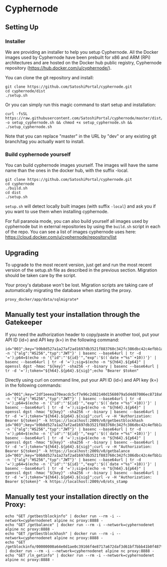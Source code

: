 # Cyphernode

## Setting Up

### Installer

We are providing an installer to help you setup Cyphernode.  All the Docker images used by Cyphernode have been prebuilt for x86 and ARM (RPi) architectures and are hosted on the Docker hub public registry, Cyphernode repository (https://hub.docker.com/u/cyphernode/).

You can clone the git repository and install:

```shell
git clone https://github.com/SatoshiPortal/cyphernode.git
cd cyphernode/dist
./setup.sh
```

Or you can simply run this magic command to start setup and installation:

```shell
curl -fsSL https://raw.githubusercontent.com/SatoshiPortal/cyphernode/master/dist/setup.sh -o setup_cyphernode.sh && chmod +x setup_cyphernode.sh && ./setup_cyphernode.sh
```

Note that you can replace "master" in the URL by "dev" or any existing git branch/tag you actually want to install.

### Build cyphernode yourself

You can build cyphernode images yourself.  The images will have the same name than the ones in the docker hub, with the suffix -local.

```shell
git clone https://github.com/SatoshiPortal/cyphernode.git
cd cyphernode
./build.sh
cd dist
./setup.sh
```

`setup.sh` will detect locally built images (with suffix `-local`) and ask you if you want to use them when installing cyphernode.

For full paranoia mode, you can also build yourself all images used by cyphernode but in external repositories by using the `build.sh` script in each of the repo.  You can see a list of images cyphernode uses here: https://cloud.docker.com/u/cyphernode/repository/list

## Upgrading

To upgrade to the most recent version, just get and run the most recent version of the setup.sh file as described in the previous section.  Migration should be taken care by the script.

Your proxy's database won't be lost.  Migration scripts are taking care of automatically migrating the database when starting the proxy.

```
proxy_docker/app/data/sqlmigrate*
```

## Manually test your installation through the Gatekeeper

If you need the authorization header to copy/paste in another tool, put your API ID (id=) and API key (k=) in the following command:

```shell
id="003";key="b9b8d527a1a27af2ad1697db3521f883760c342fc386dbc42c4efbb1a4d5e0af";h64=$(echo -n '{"alg":"HS256","typ":"JWT"}' | basenc --base64url | tr -d '=');p64=$(echo -n '{"id":"'${id}'","exp":'$((`date +"%s"`+10))'}' | basenc --base64url | tr -d '=');sig=$(echo -n "${h64}.${p64}" | openssl dgst -hmac "${key}" -sha256 -r -binary | basenc --base64url | tr -d '=');token="${h64}.${p64}.${sig}";echo "Bearer $token"
```

Directly using curl on command line, put your API ID (id=) and API key (k=) in the following commands:

```shell
id="001";key="2df1eeea370eacdc5cf7e96c2d82140d1568079a5d4d87006ec8718a98883b36";h64=$(echo -n '{"alg":"HS256","typ":"JWT"}' | basenc --base64url | tr -d '=');p64=$(echo -n '{"id":"'${id}'","exp":'$((`date +"%s"`+10))'}' | basenc --base64url | tr -d '=');sig=$(echo -n "${h64}.${p64}" | openssl dgst -hmac "${key}" -sha256 -r -binary | basenc --base64url | tr -d '=');token="${h64}.${p64}.${sig}";curl -v -H "Authorization: Bearer ${token}" -k https://localhost:2009/v0/getbestblockhash
id="003";key="b9b8d527a1a27af2ad1697db3521f883760c342fc386dbc42c4efbb1a4d5e0af";h64=$(echo -n '{"alg":"HS256","typ":"JWT"}' | basenc --base64url | tr -d '=');p64=$(echo -n '{"id":"'${id}'","exp":'$((`date +"%s"`+10))'}' | basenc --base64url | tr -d '=');sig=$(echo -n "${h64}.${p64}" | openssl dgst -hmac "${key}" -sha256 -r -binary | basenc --base64url | tr -d '=');token="${h64}.${p64}.${sig}";curl -v -H "Authorization: Bearer ${token}" -k https://localhost:2009/v0/getbalance
id="003";key="b9b8d527a1a27af2ad1697db3521f883760c342fc386dbc42c4efbb1a4d5e0af";h64=$(echo -n '{"alg":"HS256","typ":"JWT"}' | basenc --base64url | tr -d '=');p64=$(echo -n '{"id":"'${id}'","exp":'$((`date +"%s"`+10))'}' | basenc --base64url | tr -d '=');sig=$(echo -n "${h64}.${p64}" | openssl dgst -hmac "${key}" -sha256 -r -binary | basenc --base64url | tr -d '=');token="${h64}.${p64}.${sig}";curl -v -H "Authorization: Bearer ${token}" -k https://localhost:2009/v0/ots_stamp
```

## Manually test your installation directly on the Proxy:

```shell
echo "GET /getbestblockinfo" | docker run --rm -i --network=cyphernodenet alpine nc proxy:8888 -
echo "GET /getbalance" | docker run --rm -i --network=cyphernodenet alpine nc proxy:8888 -
echo "GET /getbestblockhash" | docker run --rm -i --network=cyphernodenet alpine nc proxy:8888 -
echo "GET /getblockinfo/00000000a64e0d1ae0c39166f4e8717a672daf3d61bf7bbb41b0f487fcae74d2" | docker run --rm -i --network=cyphernodenet alpine nc proxy:8888 -
echo "GET /ln_getinfo" | docker run --rm -i --network=cyphernodenet alpine nc proxy:8888 -
```
